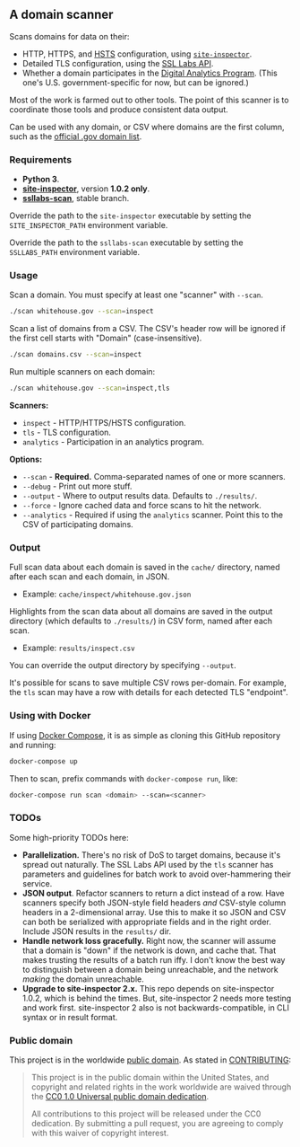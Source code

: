 ## A domain scanner

Scans domains for data on their:

* HTTP, HTTPS, and [HSTS](https://https.cio.gov/hsts/) configuration, using [`site-inspector`](https://github.com/benbalter/site-inspector-ruby).
* Detailed TLS configuration, using the [SSL Labs API](https://github.com/ssllabs/ssllabs-scan).
* Whether a domain participates in the [Digital Analytics Program](https://analytics.usa.gov). (This one's U.S. government-specific for now, but can be ignored.)

Most of the work is farmed out to other tools. The point of this scanner is to coordinate those tools and produce consistent data output.

Can be used with any domain, or CSV where domains are the first column, such as the [official .gov domain list](https://github.com/GSA/data/tree/gh-pages/dotgov-domains).

### Requirements

* **Python 3**.
* **[site-inspector](https://github.com/benbalter/site-inspector)**, version **1.0.2 only**.
* **[ssllabs-scan](https://github.com/ssllabs/ssllabs-scan)**, stable branch.

Override the path to the `site-inspector` executable by setting the `SITE_INSPECTOR_PATH` environment variable.

Override the path to the `ssllabs-scan` executable by setting the `SSLLABS_PATH` environment variable.

### Usage

Scan a domain. You must specify at least one "scanner" with `--scan`.

```bash
./scan whitehouse.gov --scan=inspect
```

Scan a list of domains from a CSV. The CSV's header row will be ignored if the first cell starts with "Domain" (case-insensitive).

```bash
./scan domains.csv --scan=inspect
```

Run multiple scanners on each domain:

```bash
./scan whitehouse.gov --scan=inspect,tls
```

**Scanners:**

* `inspect` - HTTP/HTTPS/HSTS configuration.
* `tls` - TLS configuration.
* `analytics` - Participation in an analytics program.

**Options:**

* `--scan` - **Required.** Comma-separated names of one or more scanners.
* `--debug` - Print out more stuff.
* `--output` - Where to output results data. Defaults to `./results/`.
* `--force` - Ignore cached data and force scans to hit the network.
* `--analytics` - Required if using the `analytics` scanner. Point this to the CSV of participating domains.

### Output

Full scan data about each domain is saved in the `cache/` directory, named after each scan and each domain, in JSON.

* Example: `cache/inspect/whitehouse.gov.json`

Highlights from the scan data about all domains are saved in the output directory (which defaults to `./results/`) in CSV form, named after each scan.

* Example: `results/inspect.csv`

You can override the output directory by specifying `--output`.

It's possible for scans to save multiple CSV rows per-domain. For example, the `tls` scan may have a row with details for each detected TLS "endpoint".

### Using with Docker

If using [Docker Compose](https://docs.docker.com/compose/), it is as simple as cloning this GitHub repository and running:

```bash
docker-compose up
```

Then to scan, prefix commands with `docker-compose run`, like:

```bash
docker-compose run scan <domain> --scan=<scanner>
```

### TODOs

Some high-priority TODOs here:

* **Parallelization.** There's no risk of DoS to target domains, because it's spread out naturally. The SSL Labs API used by the `tls` scanner has parameters and guidelines for batch work to avoid over-hammering their service.
* **JSON output**. Refactor scanners to return a dict instead of a row. Have scanners specify both JSON-style field headers *and* CSV-style column headers in a 2-dimensional array. Use this to make it so JSON and CSV can both be serialized with appropriate fields and in the right order. Include JSON results in the `results/` dir.
* **Handle network loss gracefully.** Right now, the scanner will assume that a domain is "down" if the network is down, and cache that. That makes trusting the results of a batch run iffy. I don't know the best way to distinguish between a domain being unreachable, and the network *making* the domain unreachable.
* **Upgrade to site-inspector 2.x.** This repo depends on site-inspector 1.0.2, which is behind the times. But, site-inspector 2 needs more testing and work first. site-inspector 2 also is not backwards-compatible, in CLI syntax or in result format.

### Public domain

This project is in the worldwide [public domain](LICENSE.md). As stated in [CONTRIBUTING](CONTRIBUTING.md):

> This project is in the public domain within the United States, and copyright and related rights in the work worldwide are waived through the [CC0 1.0 Universal public domain dedication](https://creativecommons.org/publicdomain/zero/1.0/).
>
> All contributions to this project will be released under the CC0 dedication. By submitting a pull request, you are agreeing to comply with this waiver of copyright interest.
